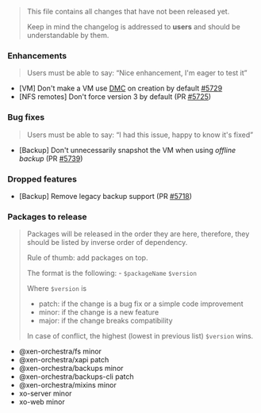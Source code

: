 > This file contains all changes that have not been released yet.
>
> Keep in mind the changelog is addressed to **users** and should be
> understandable by them.

### Enhancements

> Users must be able to say: “Nice enhancement, I'm eager to test it”

- [VM] Don't make a VM use [DMC](https://docs.citrix.com/en-us/xencenter/7-1/dmc-about.html) on creation by default [#5729](https://github.com/vatesfr/xen-orchestra/issues/5729)
- [NFS remotes] Don't force version 3 by default (PR [#5725](https://github.com/vatesfr/xen-orchestra/pull/5725))

### Bug fixes

> Users must be able to say: “I had this issue, happy to know it's fixed”

- [Backup] Don't unnecessarily snapshot the VM when using *offline backup* (PR [#5739](https://github.com/vatesfr/xen-orchestra/pull/5739))

### Dropped features

- [Backup] Remove legacy backup support (PR [#5718](https://github.com/vatesfr/xen-orchestra/pull/5718))

### Packages to release

> Packages will be released in the order they are here, therefore, they should
> be listed by inverse order of dependency.
>
> Rule of thumb: add packages on top.
>
> The format is the following: - `$packageName` `$version`
>
> Where `$version` is
>
> - patch: if the change is a bug fix or a simple code improvement
> - minor: if the change is a new feature
> - major: if the change breaks compatibility
>
> In case of conflict, the highest (lowest in previous list) `$version` wins.

- @xen-orchestra/fs minor
- @xen-orchestra/xapi patch
- @xen-orchestra/backups minor
- @xen-orchestra/backups-cli patch
- @xen-orchestra/mixins minor
- xo-server minor
- xo-web minor
